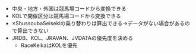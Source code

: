 * 中央・地方・外国は競馬場コードから変換できる
* KOLで開催区分は競馬場コードから変換できる
* ×ShussoubaSeisekiの乗り替わりは算出できる→データがない場合があるので算出できない
* JRDB、KOL、JRAVAN、JVDATAの優先度を決める
  * RaceKeikaはKOLを優先
  